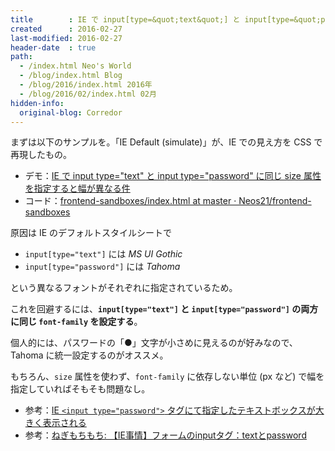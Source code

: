 ```yaml
---
title        : IE で input[type=&quot;text&quot;] と input[type=&quot;password&quot;] に同じ size 属性を指定すると幅が異なる件
created      : 2016-02-27
last-modified: 2016-02-27
header-date  : true
path:
  - /index.html Neo's World
  - /blog/index.html Blog
  - /blog/2016/index.html 2016年
  - /blog/2016/02/index.html 02月
hidden-info:
  original-blog: Corredor
---
```


まずは以下のサンプルを。「IE Default (simulate)」が、IE での見え方を CSS で再現したもの。

- デモ：[IE で input type="text" と input type="password" に同じ size 属性を指定すると幅が異なる件](https://neos21.github.io/frontend-sandboxes/ie-text-password-size/index.html)
- コード：[frontend-sandboxes/index.html at master · Neos21/frontend-sandboxes](https://github.com/neos21/frontend-sandboxes/blob/master/ie-text-password-size/index.html)

原因は IE のデフォルトスタイルシートで

- `input[type="text"]` には *MS UI Gothic*
- `input[type="password"]` には *Tahoma*

という異なるフォントがそれぞれに指定されているため。

これを回避するには、**`input[type="text"]` と `input[type="password"]` の両方に同じ `font-family` を設定する**。

個人的には、パスワードの「●」文字が小さめに見えるのが好みなので、Tahoma に統一設定するのがオススメ。

もちろん、`size` 属性を使わず、`font-family` に依存しない単位 (px など) で幅を指定していればそもそも問題なし。

- 参考：[IE `<input type="password">` タグにて指定したテキストボックスが大きく表示される](https://support.microsoft.com/ja-jp/kb/831331)
- 参考：[ねぎもちもち: 【IE事情】フォームのinputタグ：textとpassword](http://negimochix2.blogspot.jp/2009/06/ieinputtextpassword.html)
